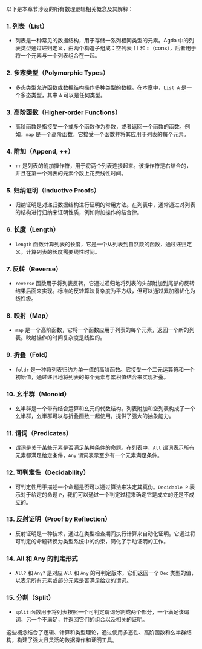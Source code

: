 以下是本章节涉及的所有数理逻辑相关概念及其解释：

### 1. **列表（List）**
   - 列表是一种常见的数据结构，用于存储一系列相同类型的元素。Agda 中的列表类型通过递归定义，由两个构造子组成：空列表 `[]` 和 `∷`（cons），后者用于将一个元素与一个列表组合在一起。

### 2. **多态类型（Polymorphic Types）**
   - 多态类型允许函数或数据结构操作多种类型的数据。在本章中，`List A` 是一个多态类型，其中 `A` 可以是任何类型。

### 3. **高阶函数（Higher-order Functions）**
   - 高阶函数是指接受一个或多个函数作为参数，或者返回一个函数的函数。例如，`map` 是一个高阶函数，它接受一个函数并将其应用于列表的每个元素。

### 4. **附加（Append, ++）**
   - `++` 是列表的附加操作符，用于将两个列表连接起来。该操作符是右结合的，并且在第一个列表的元素个数上花费线性时间。

### 5. **归纳证明（Inductive Proofs）**
   - 归纳证明是对递归数据结构进行证明的常用方法。在列表中，通常通过对列表的结构进行归纳来证明性质，例如附加操作的结合律。

### 6. **长度（Length）**
   - `length` 函数计算列表的长度，它是一个从列表到自然数的函数，通过递归定义。计算列表的长度需要线性时间。

### 7. **反转（Reverse）**
   - `reverse` 函数用于将列表反转，它通过递归地将列表的头部附加到尾部的反转结果后面来实现。标准的反转算法复杂度为平方级，但可以通过累加器优化为线性级。

### 8. **映射（Map）**
   - `map` 是一个高阶函数，它将一个函数应用于列表的每个元素，返回一个新的列表。映射操作的时间复杂度是线性的。

### 9. **折叠（Fold）**
   - `foldr` 是一种将列表归约为单一值的高阶函数。它接受一个二元运算符和一个初始值，通过递归地将列表的每个元素与累积值结合来实现折叠。

### 10. **幺半群（Monoid）**
   - 幺半群是一个带有结合运算和幺元的代数结构。列表附加和空列表构成了一个幺半群，幺半群可以与折叠函数一起使用，提供了强大的抽象能力。

### 11. **谓词（Predicates）**
   - 谓词是关于某些元素是否满足某种条件的命题。在列表中，`All` 谓词表示所有元素都满足给定条件，`Any` 谓词表示至少有一个元素满足条件。

### 12. **可判定性（Decidability）**
   - 可判定性用于描述一个命题是否可以通过算法来决定其真伪。`Decidable P` 表示对于给定的命题 `P`，我们可以通过一个判定过程来确定它是成立的还是不成立的。

### 13. **反射证明（Proof by Reflection）**
   - 反射证明是一种技术，通过在类型检查期间执行计算来自动化证明。它通过将可判定的命题转换为类型系统中的约束，简化了手动证明的工作。

### 14. **All 和 Any 的判定形式**
   - `All?` 和 `Any?` 是对应 `All` 和 `Any` 的可判定版本，它们返回一个 `Dec` 类型的值，以表示所有元素或部分元素是否满足给定的谓词。

### 15. **分割（Split）**
   - `split` 函数用于将列表按照一个可判定谓词分割成两个部分，一个满足该谓词，另一个不满足，并返回它们的组合以及相关的证明。

这些概念结合了逻辑、计算和类型理论，通过使用多态性、高阶函数和幺半群结构，构建了强大且灵活的数据操作和证明工具。